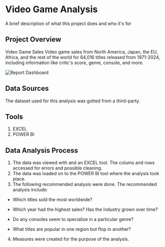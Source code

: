 
# Video Game Analysis   

A brief description of what this project does and who it's for

## Project Overview
Video Game Sales
Video game sales from North America, Japan, the EU, Africa, and the rest of the world for 64,016 titles released from 1971-2024, including information like critic's score, genre, console, and more.



![Report Dashboard](https://github.com/user-attachments/assets/2131630f-43ed-41c0-b95f-da88afa38888)



## Data Sources

The dataset used for this analysis was gotted from a third-party. 

## Tools
1. EXCEL
2. POWER BI


## Data Analysis Process
1. The data was viewed with and an EXCEL tool. The colums and rows accessed for errors and possible cleaning.
2. The data was loaded on to the POWER BI tool where the analysis took place.
3. The following recommended analysis were done. The recommended analysis include:
- Which titles sold the most worldwide?

- Which year had the highest sales? Has the industry grown over time?

- Do any consoles seem to specialize in a particular genre?

- What titles are popular in one region but flop in another?
4. Measures were created for the purpose of the analysis.

 
